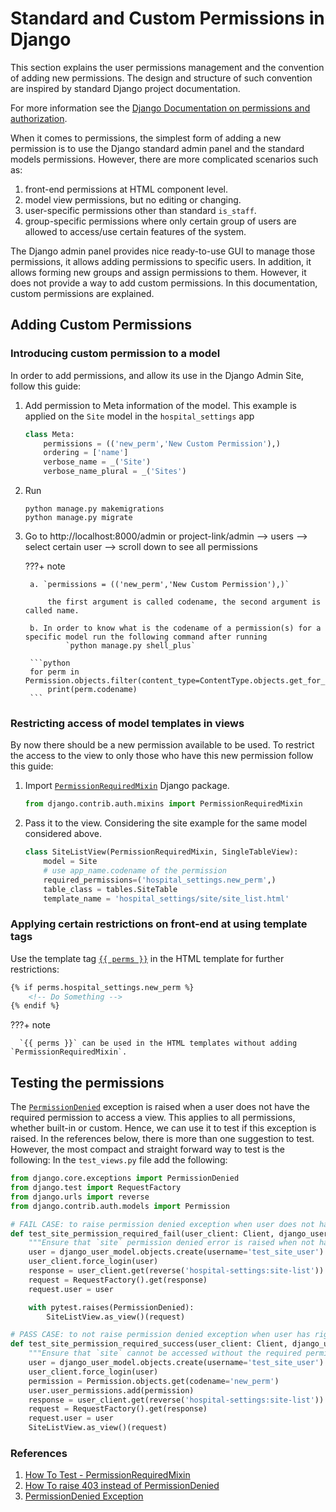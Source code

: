 # Standard and Custom Permissions in Django

This section explains the user permissions management and the convention of adding new permissions. The design and structure of such convention are inspired by standard Django project documentation.

For more information see the [Django Documentation on permissions and authorization](https://docs.djangoproject.com/en/dev/topics/auth/default/#permissions-and-authorization).

When it comes to permissions, the simplest form of adding a new permission is to use the Django standard admin panel and the standard models permissions. However, there are more complicated scenarios such as:

1. front-end permissions at HTML component level.
2. model view permissions, but no editing or changing.
3. user-specific permissions other than standard `is_staff`.
4. group-specific permissions where only certain group of users are allowed to access/use certain features of the system.

The Django admin panel provides nice ready-to-use GUI to manage those permissions, it allows adding permissions to specific users. In addition, it allows forming new groups and assign permissions to them. However, it does not provide a way to add custom permissions. In this documentation, custom permissions are explained.

## Adding Custom Permissions

### Introducing custom permission to a model

In order to add permissions, and allow its use in the Django Admin Site, follow this guide:

1. Add permission to Meta information of the model. This example is applied on the `Site` model in the `hospital_settings` app

    ```python
    class Meta:
        permissions = (('new_perm','New Custom Permission'),)
        ordering = ['name']
        verbose_name = _('Site')
        verbose_name_plural = _('Sites')
    ```

2. Run

    ```shell
    python manage.py makemigrations
    python manage.py migrate
    ```

3. Go to http://localhost:8000/admin or project-link/admin --> users --> select certain user --> scroll down to see all permissions

    ???+ note

        a. `permissions = (('new_perm','New Custom Permission'),)`

            the first argument is called codename, the second argument is called name.

        b. In order to know what is the codename of a permission(s) for a specific model run the following command after running
                `python manage.py shell_plus`

        ```python
        for perm in Permission.objects.filter(content_type=ContentType.objects.get_for_model(Site)):
            print(perm.codename)
        ```

### Restricting access of model templates in views

By now there should be a new permission available to be used. To restrict the access to the view to only those who have this new permission follow this guide:

1. Import [`PermissionRequiredMixin`](https://docs.djangoproject.com/en/dev/topics/auth/default/#the-permissionrequiredmixin-mixin) Django package.

    ```python
    from django.contrib.auth.mixins import PermissionRequiredMixin
    ```

2. Pass it to the view. Considering the site example for the same model considered above.

    ```python
    class SiteListView(PermissionRequiredMixin, SingleTableView):
        model = Site
        # use app_name.codename of the permission
        required_permissions=('hospital_settings.new_perm',)
        table_class = tables.SiteTable
        template_name = 'hospital_settings/site/site_list.html'
    ```

### Applying certain restrictions on front-end at using template tags

Use the template tag [`{{ perms }}`](https://docs.djangoproject.com/en/dev/topics/auth/default/#permissions) in the HTML template for further restrictions:

```html
{% if perms.hospital_settings.new_perm %}
    <!-- Do Something -->
{% endif %}
```

???+ note

      `{{ perms }}` can be used in the HTML templates without adding `PermissionRequiredMixin`.

## Testing the permissions

The [`PermissionDenied`](https://docs.djangoproject.com/en/dev/topics/testing/tools/#exceptions) exception is raised when a user does not have the required permission to access a view. This applies to all permissions, whether built-in or custom. Hence, we can use it to test if this exception is raised. In the references below, there is more than one suggestion to test. However, the most compact and straight forward way to test is the following: In the `test_views.py` file add the following:

```python
from django.core.exceptions import PermissionDenied
from django.test import RequestFactory
from django.urls import reverse
from django.contrib.auth.models import Permission

# FAIL CASE: to raise permission denied exception when user does not have right privilege
def test_site_permission_required_fail(user_client: Client, django_user_model: User) -> None:
    """Ensure that `site` permission denied error is raised when not having privilege"""
    user = django_user_model.objects.create(username='test_site_user')
    user_client.force_login(user)
    response = user_client.get(reverse('hospital-settings:site-list'))
    request = RequestFactory().get(response)
    request.user = user

    with pytest.raises(PermissionDenied):
        SiteListView.as_view()(request)

# PASS CASE: to not raise permission denied exception when user has right privilege
def test_site_permission_required_success(user_client: Client, django_user_model: User) -> None:
    """Ensure that `site` cannot be accessed without the required permission."""
    user = django_user_model.objects.create(username='test_site_user')
    user_client.force_login(user)
    permission = Permission.objects.get(codename='new_perm')
    user.user_permissions.add(permission)
    response = user_client.get(reverse('hospital-settings:site-list'))
    request = RequestFactory().get(response)
    request.user = user
    SiteListView.as_view()(request)
```

### References

1. [How To Test - PermissionRequiredMixin]( https://splunktool.com/test-permissionrequiredmixin-raises-permissiondenied-instead-of-403)
2. [How To raise 403 instead of PermissionDenied]( https://stackoverflow.com/questions/42284168/test-permissionrequiredmixin-raises-permissiondenied-instead-of-403)
3. [PermissionDenied Exception](https://docs.djangoproject.com/en/dev/topics/testing/tools/#exceptions)
